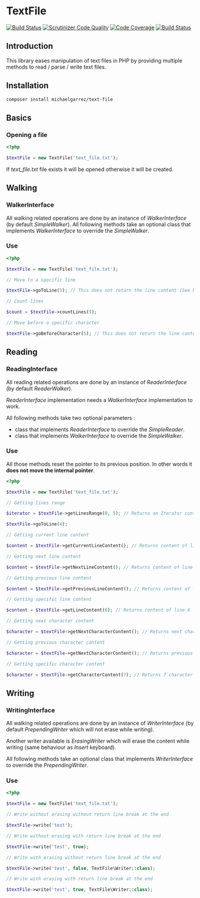 TextFile
=========

[![Build Status](https://travis-ci.org/Babacooll/TextFile.svg?branch=master)](https://travis-ci.org/Babacooll/TextFile)
[![Scrutinizer Code Quality](https://scrutinizer-ci.com/g/Babacooll/TextFile/badges/quality-score.png?b=master)](https://scrutinizer-ci.com/g/Babacooll/TextFile/?branch=master)
[![Code Coverage](https://scrutinizer-ci.com/g/Babacooll/TextFile/badges/coverage.png?b=master)](https://scrutinizer-ci.com/g/Babacooll/TextFile/?branch=master)
[![Build Status](https://scrutinizer-ci.com/g/Babacooll/TextFile/badges/build.png?b=master)](https://scrutinizer-ci.com/g/Babacooll/TextFile/build-status/master)


## Introduction

This library eases manipulation of text files in PHP by providing multiple methods to read / parse / write text files.

## Installation

```bash
composer install michaelgarrez/text-file
```

## Basics

### Opening a file

```php
<?php

$textFile = new TextFile('text_file.txt');
```

If *text_file.txt* file exists it will be opened otherwise it will be created.

## Walking

### WalkerInterface

All walking related operations are done by an instance of *WalkerInterface* (by default *SimpleWalker*). 
All following methods take an optional class that implements *WalkerInterface* to override the *SimpleWalker*.

### Use

```php
<?php

$textFile = new TextFile('text_file.txt');

// Move to a specific line

$textFile->goToLine(5); // This does not return the line content (See Reading).

// Count lines

$count = $textFile->countLines(5);

// Move before a specific character

$textFile->goBeforeCharacter(5); // This does not return the line content (See Reading).
```

## Reading

### ReadingInterface

All reading related operations are done by an instance of *ReaderInterface* (by default *ReaderWalker*). 

*ReaderInterface* implementation needs a *WalkerInterface* implementation to work.

All following methods take two optional parameters :
- class that implements *ReaderInterface* to override the *SimpleReader*.
- class that implements *WalkerInterface* to override the *SimpleWalker*.

### Use

All those methods reset the pointer to its previous position. In other words it **does not move the internal pointer**.

```php
<?php

$textFile = new TextFile('text_file.txt');

// Getting lines range

$iterator = $textFile->getLinesRange(0, 5); // Returns an Iterator containing line content from a line to another

$textFile->goToLine(4);

// Getting current line content

$content = $textFile->getCurrentLineContent(); // Returns content of line 4

// Getting next line content

$content = $textFile->getNextLineContent(); // Returns content of line 5

// Getting previous line content

$content = $textFile->getPreviousLineContent(); // Returns content of line 3

// Getting specific line content

$content = $textFile->getLineContent(6); // Returns content of line 6

// Getting next character content

$character = $textFile->getNextCharacterContent(); // Returns next character after pointer position

// Getting previous character content

$character = $textFile->getNextCharacterContent(); // Returns previous character after pointer position

// Getting specific character content

$character = $textFile->getCharacterContent(7); // Returns 7 character from beginning of file
```

## Writing

### WritingInterface

All walking related operations are done by an instance of *WriterInterface* (by default *PrependingWriter* which will not erase while writing). 

Another writer available is *ErasingWriter* which will erase the content while writing (same behaviour as *Insert* keyboard).

All following methods take an optional class that implements *WriterInterface* to override the *PrependingWriter*.

### Use 

```php
<?php

$textFile = new TextFile('text_file.txt');

// Write without erasing without return line break at the end

$textFile->write('test');

// Write without erasing with return line break at the end

$textFile->write('test', true);

// Write with erasing without return line break at the end

$textFile->write('test', false, TextFile\Writer::class);

// Write with erasing with return line break at the end

$textFile->write('test', true, TextFile\Writer::class);
